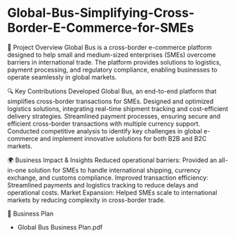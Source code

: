 # Global-Bus-Simplifying-Cross-Border-E-Commerce-for-SMEs

📌 Project Overview
Global Bus is a cross-border e-commerce platform designed to help small and medium-sized enterprises (SMEs) overcome barriers in international trade. The platform provides solutions to logistics, payment processing, and regulatory compliance, enabling businesses to operate seamlessly in global markets.

🔍 Key Contributions
Developed Global Bus, an end-to-end platform that simplifies cross-border transactions for SMEs.
Designed and optimized logistics solutions, integrating real-time shipment tracking and cost-efficient delivery strategies.
Streamlined payment processes, ensuring secure and efficient cross-border transactions with multiple currency support.
Conducted competitive analysis to identify key challenges in global e-commerce and implement innovative solutions for both B2B and B2C markets.

🌍 Business Impact & Insights
Reduced operational barriers: Provided an all-in-one solution for SMEs to handle international shipping, currency exchange, and customs compliance.
Improved transaction efficiency: Streamlined payments and logistics tracking to reduce delays and operational costs.
Market Expansion: Helped SMEs scale to international markets by reducing complexity in cross-border trade.

📄 Business Plan
- Global Bus Business Plan.pdf


